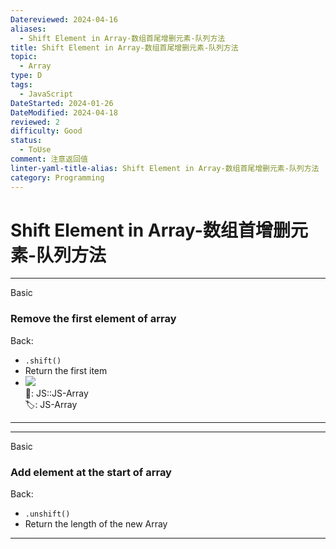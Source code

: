 ```yaml
---
Datereviewed: 2024-04-16
aliases:
  - Shift Element in Array-数组首尾增删元素-队列方法
title: Shift Element in Array-数组首尾增删元素-队列方法
topic:
  - Array
type: D
tags:
  - JavaScript
DateStarted: 2024-01-26
DateModified: 2024-04-18
reviewed: 2
difficulty: Good
status:
  - ToUse
comment: 注意返回值
linter-yaml-title-alias: Shift Element in Array-数组首尾增删元素-队列方法
category: Programming
---
```


# Shift Element in Array-数组首增删元素-队列方法

---

Basic

### Remove the first element of array

Back:

- `.shift()`
- Return the first item
- ![](https://cdn.jsdelivr.net/gh/jenniferwonder/bimg/programming/1691305532869.png)  
📌: JS::JS-Array  
🏷️: JS-Array
<!--ID: 1706600287453-->

---

---

Basic

### Add element at the start of array

Back:

- `.unshift()`
- Return the length of the new Array
<!--ID: 1706600287458-->

---
